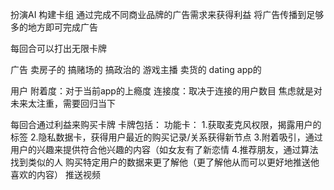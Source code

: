 扮演AI
构建卡组
通过完成不同商业品牌的广告需求来获得利益
将广告传播到足够多的地方即可完成广告

每回合可以打出无限卡牌

广告
卖房子的
搞赌场的
搞政治的
游戏主播
卖货的
dating app的

用户
附着度：对于当前app的上瘾度
连接度：取决于连接的用户数目
焦虑就是对未来太注重，需要回归当下

每回合通过利益来购买卡牌
卡牌包括：
功能卡：
1.获取麦克风权限，揭露用户的标签
2.隐私数据卡，获得用户最近的购买记录/关系获得新节点
3.附着吸引，通过用户的兴趣来提供符合他兴趣的内容（如女友有了新恋情
4.推荐朋友，通过算法找到类似的人
购买特定用户的数据来更了解他（更了解他从而可以更好地推送他喜欢的内容）
推送视频
